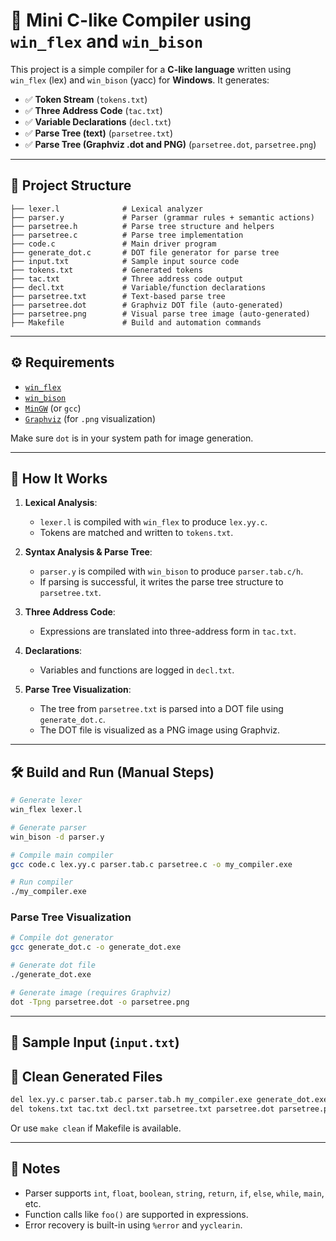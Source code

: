 # 🌟 Mini C-like Compiler using `win_flex` and `win_bison`

This project is a simple compiler for a **C-like language** written using `win_flex` (lex) and `win_bison` (yacc) for **Windows**. It generates:

- ✅ **Token Stream** (`tokens.txt`)
- ✅ **Three Address Code** (`tac.txt`)
- ✅ **Variable Declarations** (`decl.txt`)
- ✅ **Parse Tree (text)** (`parsetree.txt`)
- ✅ **Parse Tree (Graphviz .dot and PNG)** (`parsetree.dot`, `parsetree.png`)

---

## 📁 Project Structure

```
├── lexer.l              # Lexical analyzer
├── parser.y             # Parser (grammar rules + semantic actions)
├── parsetree.h          # Parse tree structure and helpers
├── parsetree.c          # Parse tree implementation
├── code.c               # Main driver program
├── generate_dot.c       # DOT file generator for parse tree
├── input.txt            # Sample input source code
├── tokens.txt           # Generated tokens
├── tac.txt              # Three address code output
├── decl.txt             # Variable/function declarations
├── parsetree.txt        # Text-based parse tree
├── parsetree.dot        # Graphviz DOT file (auto-generated)
├── parsetree.png        # Visual parse tree image (auto-generated)
├── Makefile             # Build and automation commands
```

---

## ⚙️ Requirements

- [`win_flex`](https://github.com/lexxmark/winflexbison)
- [`win_bison`](https://github.com/lexxmark/winflexbison)
- [`MinGW`](https://www.mingw-w64.org/) (or `gcc`)
- [`Graphviz`](https://graphviz.org/download/) (for `.png` visualization)

Make sure `dot` is in your system path for image generation.

---

## 🧠 How It Works

1. **Lexical Analysis**:
   - `lexer.l` is compiled with `win_flex` to produce `lex.yy.c`.
   - Tokens are matched and written to `tokens.txt`.

2. **Syntax Analysis & Parse Tree**:
   - `parser.y` is compiled with `win_bison` to produce `parser.tab.c/h`.
   - If parsing is successful, it writes the parse tree structure to `parsetree.txt`.

3. **Three Address Code**:
   - Expressions are translated into three-address form in `tac.txt`.

4. **Declarations**:
   - Variables and functions are logged in `decl.txt`.

5. **Parse Tree Visualization**:
   - The tree from `parsetree.txt` is parsed into a DOT file using `generate_dot.c`.
   - The DOT file is visualized as a PNG image using Graphviz.

---

## 🛠️ Build and Run (Manual Steps)

```bash
# Generate lexer
win_flex lexer.l

# Generate parser
win_bison -d parser.y

# Compile main compiler
gcc code.c lex.yy.c parser.tab.c parsetree.c -o my_compiler.exe

# Run compiler
./my_compiler.exe
```

### Parse Tree Visualization

```bash
# Compile dot generator
gcc generate_dot.c -o generate_dot.exe

# Generate dot file
./generate_dot.exe

# Generate image (requires Graphviz)
dot -Tpng parsetree.dot -o parsetree.png
```

---

## 🧪 Sample Input (`input.txt`)

## 🧹 Clean Generated Files

```bash
del lex.yy.c parser.tab.c parser.tab.h my_compiler.exe generate_dot.exe
del tokens.txt tac.txt decl.txt parsetree.txt parsetree.dot parsetree.png
```

Or use `make clean` if Makefile is available.

---

## 📌 Notes

- Parser supports `int`, `float`, `boolean`, `string`, `return`, `if`, `else`, `while`, `main`, etc.
- Function calls like `foo()` are supported in expressions.
- Error recovery is built-in using `%error` and `yyclearin`.

